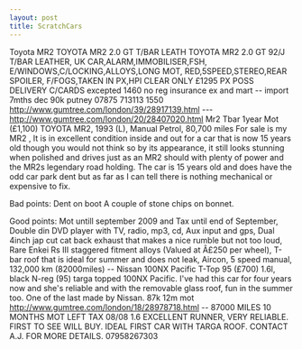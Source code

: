 ```yaml
---
layout: post 
title: ScratchCars
---
```


Toyota MR2 TOYOTA MR2 2.0 GT T/BAR LEATH TOYOTA MR2 2.0 GT 92/J T/BAR
LEATHER, UK CAR,ALARM,IMMOBILISER,FSH, E/WINDOWS,C/LOCKING,ALLOYS,LONG
MOT, RED,5SPEED,STEREO,REAR SPOILER, F/FOGS,TAKEN IN PX,HPI CLEAR ONLY
£1295 PX POSS DELIVERY C/CARDS excepted 1460 no reg insurance ex and
mart \-- import 7mths dec 90k putney 07875 713113 1550
<http://www.gumtree.com/london/39/28917139.html> \-\--
<http://www.gumtree.com/london/20/28407020.html> Mr2 Tbar 1year Mot
(£1,100) TOYOTA MR2, 1993 (L), Manual Petrol, 80,700 miles For sale is
my MR2 , It is in excellent condition inside and out for a car that is
now 15 years old though you would not think so by its appearance, it
still looks stunning when polished and drives just as an MR2 should with
plenty of power and the MR2s legendary road holding. The car is 15 years
old and does have the odd car park dent but as far as I can tell there
is nothing mechanical or expensive to fix.

Bad points: Dent on boot A couple of stone chips on bonnet.

Good points: Mot untill september 2009 and Tax until end of September,
Double din DVD player with TV, radio, mp3, cd, Aux input and gps, Dual
4inch jap cut cat back exhaust that makes a nice rumble but not too
loud, Rare Enkei Rs III staggered fitment alloys (Valued at Â£250 per
wheel), T-bar roof that is ideal for summer and does not leak, Aircon, 5
speed manual, 132,000 km (82000miles) \-- Nissan 100NX Pacific T-Top 95
(£700) 1.6l, black N-reg (95) targa topped 100NX Pacific. I\'ve had this
car for four years now and she\'s reliable and with the removable glass
roof, fun in the summer too. One of the last made by Nissan. 87k 12m mot
<http://www.gumtree.com/london/18/28978718.html> \-- 87000 MILES 10
MONTHS MOT LEFT TAX 08/08 1.6 EXCELLENT RUNNER, VERY RELIABLE. FIRST TO
SEE WILL BUY. IDEAL FIRST CAR WITH TARGA ROOF. CONTACT A.J. FOR MORE
DETAILS. 07958267303
